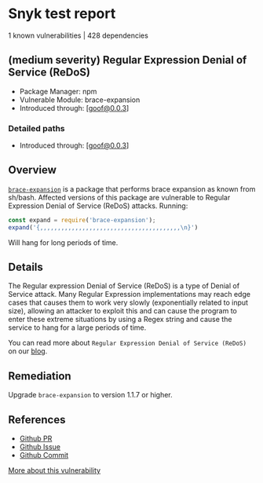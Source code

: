 # Snyk test report

1 known vulnerabilities | 428 dependencies
 
## (medium severity) Regular Expression Denial of Service (ReDoS)

* Package Manager: npm
* Vulnerable Module: brace-expansion
* Introduced through:  [goof@0.0.3] 

### Detailed paths

* Introduced through: [goof@0.0.3]

## Overview
[`brace-expansion`](https://www.npmjs.com/package/brace-expansion) is a package that performs brace expansion as known from sh/bash.
Affected versions of this package are vulnerable to Regular Expression Denial of Service (ReDoS) attacks.
Running:
```js
const expand = require('brace-expansion');
expand('{,,,,,,,,,,,,,,,,,,,,,,,,,,,,,,,,,,,,,,,,\n}')
```
Will hang for long periods of time.

## Details
The Regular expression Denial of Service (ReDoS) is a type of Denial of Service attack.  Many Regular Expression implementations may reach edge cases that causes them to work very slowly (exponentially related to input size), allowing an attacker to exploit this and can cause the program to enter these extreme situations by using a Regex string and cause the service to hang for a large periods of time.

You can read more about `Regular Expression Denial of Service (ReDoS)` on our [blog](https://snyk.io/blog/redos-and-catastrophic-backtracking/).

## Remediation
Upgrade `brace-expansion` to version 1.1.7 or higher.

## References
- [Github PR](https://github.com/juliangruber/brace-expansion/pull/35)
- [Github Issue](https://github.com/juliangruber/brace-expansion/issues/33)
- [Github Commit](https://github.com/juliangruber/brace-expansion/pull/35/commits/b13381281cead487cbdbfd6a69fb097ea5e456c3)


[More about this vulnerability](https://snyk.io/vuln/npm:brace-expansion:20170302)
 